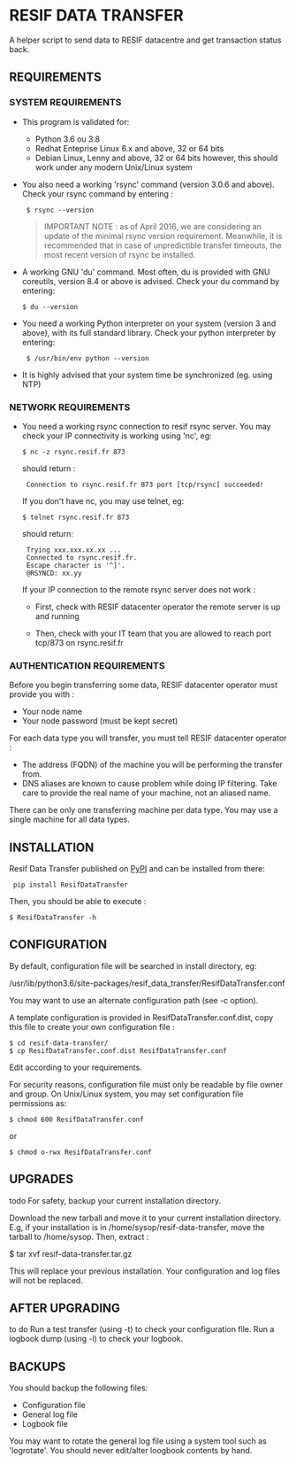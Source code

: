 RESIF DATA TRANSFER
==

A helper script to send data to RESIF datacentre and get  transaction status back.

## REQUIREMENTS

### SYSTEM REQUIREMENTS


 - This program is validated for:
      - Python 3.6 ou 3.8
      - Redhat Enteprise Linux 6.x and above, 32 or 64 bits
      - Debian Linux, Lenny and above, 32 or 64 bits
  however, this should work under any modern Unix/Linux system

- You also need a working 'rsync' command (version 3.0.6 and above). Check your
rsync command by entering :

  ```
   $ rsync --version
  ```
   >IMPORTANT NOTE : as of April 2016, we are considering an update of the minimal rsync    version requirement. Meanwhile, it is recommended that in case of unpredictible transfer timeouts, the most recent version of rsync be installed.

- A working GNU 'du' command. Most often, du is provided with GNU coreutils,  version 8.4 or above is advised. Check your du command by entering:
  ```
  $ du --version
  ```
- You need a working Python interpreter on your system (version 3
 and above), with its full standard library. Check your python interpreter by entering:
  ```
   $ /usr/bin/env python --version
  ```
- It is highly advised that your system time be synchronized (eg. using NTP)


### NETWORK REQUIREMENTS


- You need a working rsync connection to resif rsync server. You may
check your IP connectivity is working using 'nc', eg:
  ```
  $ nc -z rsync.resif.fr 873
  ```
  should return :
  ```
   Connection to rsync.resif.fr 873 port [tcp/rsync] succeeded!
  ```
  If you don't have nc, you may use telnet, eg:
  ```
  $ telnet rsync.resif.fr 873
  ```
  should return:
   ```
    Trying xxx.xxx.xx.xx ...
    Connected to rsync.resif.fr.
    Escape character is '^]'.
    @RSYNCD: xx.yy
  ```
   If your IP connection to the remote rsync server does not work :

   - First, check with RESIF datacenter operator the remote server
is up and running

  - Then, check with your IT team that you are allowed to reach
port tcp/873 on rsync.resif.fr


### AUTHENTICATION REQUIREMENTS


Before you begin transferring some data, RESIF datacenter operator must provide you with :

- Your node name
- Your node password (must be kept secret)

For each  data type you will transfer, you must tell RESIF datacenter  operator :
- The address (FQDN) of the machine you will be performing the transfer from.
- DNS aliases are known to cause problem while doing IP filtering. Take
care to provide the real name of your machine, not an aliased name.

There can be only one transferring machine per data type. You may use
a single machine for all data types.


## INSTALLATION

Resif Data Transfer  published on [PyPI](https://test.pypi.org/project/ResifDataTransfer/) and can be installed from there:
```
 pip install ResifDataTransfer
 ```

Then, you should be able to execute :
```
$ ResifDataTransfer -h
```


## CONFIGURATION


  By default, configuration file will be searched in install directory, eg:

/usr/lib/python3.6/site-packages/resif_data_transfer/ResifDataTransfer.conf

You may want to use an alternate configuration path (see -c option).

A template configuration is provided in ResifDataTransfer.conf.dist,
copy this file to create your own configuration file :
```
$ cd resif-data-transfer/
$ cp ResifDataTransfer.conf.dist ResifDataTransfer.conf
```
Edit according to your requirements.

For security reasons, configuration file must only be readable by file owner
and group. On Unix/Linux system, you may set configuration file permissions as:
```
$ chmod 600 ResifDataTransfer.conf
```
or
```
$ chmod o-rwx ResifDataTransfer.conf
```

## UPGRADES
todo
For safety, backup your current installation directory.

Download the new tarball and move it to your current installation
directory. E.g, if your installation is in /home/sysop/resif-data-transfer,
move the tarball to /home/sysop. Then, extract :

$ tar xvf resif-data-transfer.tar.gz

This will replace your previous installation. Your configuration and log
files will not be replaced.


## AFTER UPGRADING
to do
Run a test transfer (using -t) to check your configuration file.
Run a logbook dump (using -l) to check your logbook.



## BACKUPS

You should backup the following files:

  - Configuration file
  - General log file
  - Logbook file

You may want to rotate the general log file using a system tool
such as 'logrotate'. You should never edit/alter loogbook contents by hand.
